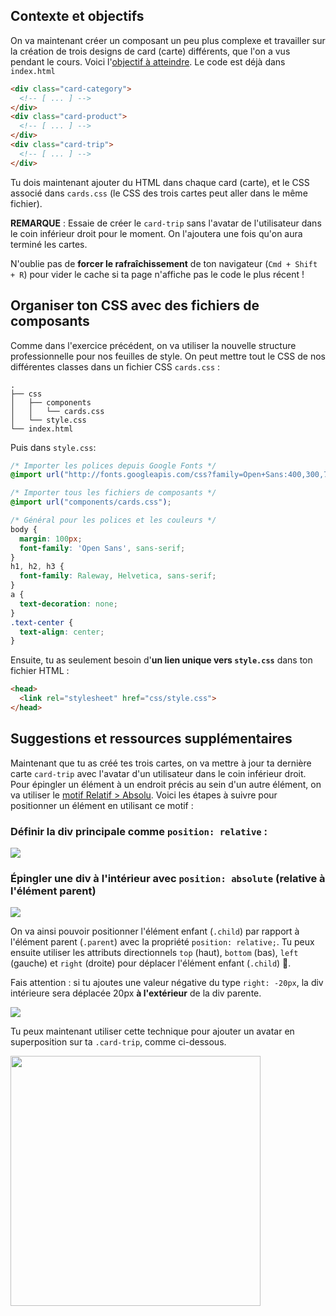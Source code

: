## Contexte et objectifs

On va maintenant créer un composant un peu plus complexe et travailler sur la création de trois designs de card (carte) différents, que l'on a vus pendant le cours. Voici l'[objectif à atteindre](http://lewagon.github.io/html-css-challenges/14-card-sprint/). Le code est déjà dans `index.html`

```html
<div class="card-category">
  <!-- [ ... ] -->
</div>
<div class="card-product">
  <!-- [ ... ] -->
</div>
<div class="card-trip">
  <!-- [ ... ] -->
</div>
```

Tu dois maintenant ajouter du HTML dans chaque card (carte), et le CSS associé dans `cards.css` (le CSS des trois cartes peut aller dans le même fichier).

**REMARQUE** : Essaie de créer le `card-trip` sans l'avatar de l'utilisateur dans le coin inférieur droit pour le moment. On l'ajoutera une fois qu'on aura terminé les cartes.

N'oublie pas de **forcer le rafraîchissement** de ton navigateur (`Cmd + Shift + R`) pour vider le cache si ta page n'affiche pas le code le plus récent !

## Organiser ton CSS avec des fichiers de composants

Comme dans l'exercice précédent, on va utiliser la nouvelle structure professionnelle pour nos feuilles de style. On peut mettre tout le CSS de nos différentes classes dans un fichier CSS `cards.css` :

```
.
├── css
│   ├── components
│   │   └── cards.css
│   └── style.css
└── index.html
```

Puis dans `style.css`:

```css
/* Importer les polices depuis Google Fonts */
@import url("http://fonts.googleapis.com/css?family=Open+Sans:400,300,700|Raleway:300,400,500,700");

/* Importer tous les fichiers de composants */
@import url("components/cards.css");

/* Général pour les polices et les couleurs */
body {
  margin: 100px;
  font-family: 'Open Sans', sans-serif;
}
h1, h2, h3 {
  font-family: Raleway, Helvetica, sans-serif;
}
a {
  text-decoration: none;
}
.text-center {
  text-align: center;
}

```

Ensuite, tu as seulement besoin d'**un lien unique vers `style.css`** dans ton fichier HTML :

```html
<head>
  <link rel="stylesheet" href="css/style.css">
</head>
```

## Suggestions et ressources supplémentaires

Maintenant que tu as créé tes trois cartes, on va mettre à jour ta dernière carte `card-trip` avec l'avatar d'un utilisateur dans le coin inférieur droit. Pour épingler un élément à un endroit précis au sein d'un autre élément, on va utiliser le [motif Relatif > Absolu](https://css-tricks.com/absolute-relative-fixed-positioining-how-do-they-differ/). Voici les étapes à suivre pour positionner un élément en utilisant ce motif :

### Définir la div principale comme `position: relative` :

![](https://raw.githubusercontent.com/lewagon/fullstack-images/master/frontend/position-relative.png)

### Épingler une div à l'intérieur avec `position: absolute` (relative à l'élément parent)

![](https://raw.githubusercontent.com/lewagon/fullstack-images/master/frontend/position-top.png)

On va ainsi pouvoir positionner l'élément enfant (`.child`) par rapport à l'élément parent (`.parent`) avec la propriété `position: relative;`. Tu peux ensuite utiliser les attributs directionnels `top` (haut), `bottom` (bas), `left` (gauche) et `right` (droite) pour déplacer l'élément enfant (`.child`) 📐.

Fais attention : si tu ajoutes une valeur négative du type `right: -20px`, la div intérieure sera déplacée 20px **à l'extérieur** de la div parente.

![](https://raw.githubusercontent.com/lewagon/fullstack-images/master/frontend/position-bottom.png)

Tu peux maintenant utiliser cette technique pour ajouter un avatar en superposition sur ta `.card-trip`, comme ci-dessous.

<div class="text-center">
  <img src="https://raw.githubusercontent.com/lewagon/fullstack-images/master/frontend/card-position.png" alt="" width="400">
</div>
